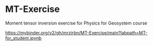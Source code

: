 # MT-Exercise
Moment tensor inversion exercise for Physics for Geosystem course


https://mybinder.org/v2/gh/mrzjrbn/MT-Exercise/main?labpath=MT-for_student.ipynb
